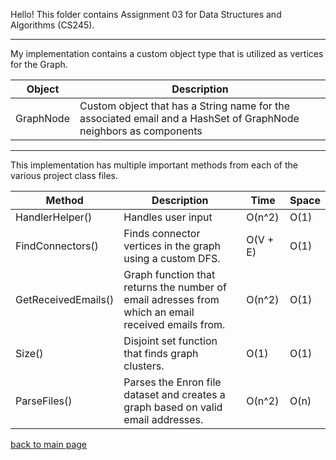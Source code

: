 Hello! This folder contains Assignment 03 for Data Structures and Algorithms (CS245).

_____

My implementation contains a custom object type that is utilized as vertices for the Graph.

| Object | Description |
| --- | --- |
| GraphNode | Custom object that has a String name for the associated email and a HashSet of GraphNode neighbors as components |

_____

This implementation has multiple important methods from each of the various project class files.

| Method | Description | Time | Space |
| --- | --- | --- | --- |
| HandlerHelper() | Handles user input | O(n^2) | O(1) |
| FindConnectors() | Finds connector vertices in the graph using a custom DFS. | O(V + E) | O(1) |
| GetReceivedEmails() | Graph function that returns the number of email adresses from which an email received emails from. | O(n^2) | O(1) |
| Size() | Disjoint set function that finds graph clusters. | O(1) | O(1) |
| ParseFiles() | Parses the Enron file dataset and creates a graph based on valid email addresses. | O(n^2) | O(n) |


[back to main page](https://github.com/shooby-d/projects) 

